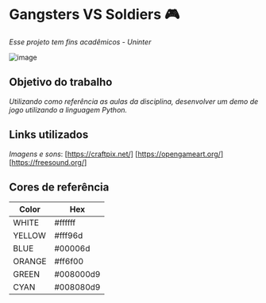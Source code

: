 
# Gangsters VS Soldiers 🎮
*Esse projeto tem fins acadêmicos - Uninter*

![image](https://github.com/user-attachments/assets/45d3dd3c-a6e2-4f61-b5af-40f1743778a5)




## Objetivo do trabalho
*Utilizando como referência as aulas da disciplina, desenvolver um
demo de jogo utilizando a linguagem Python.*

## Links utilizados
*Imagens e sons*:
[https://craftpix.net/] [https://opengameart.org/] [https://freesound.org/]




## Cores de referência

| Color             | Hex                                                                |
| ----------------- | ------------------------------------------------------------------ |
| WHITE | #ffffff |
| YELLOW | #fff96d |
| BLUE | #00006d |
| ORANGE | #ff6f00 |
| GREEN | #008000d9 |
| CYAN | #008080d9 |




